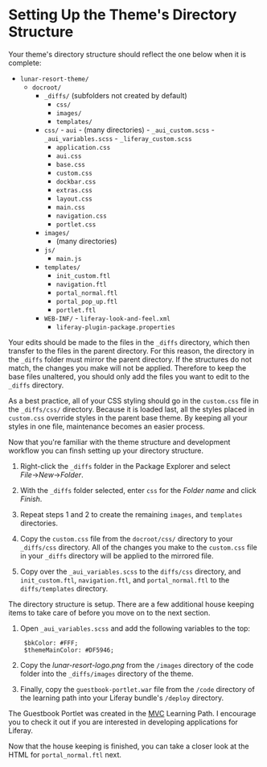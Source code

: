 # Setting Up the Theme's Directory Structure

Your theme's directory structure should reflect the one below when it is 
complete:

- `lunar-resort-theme/`
    - `docroot/`
        - `_diffs/` (subfolders not created by default)
            - `css/`
            - `images/`
            - `templates/`
        - `css/`
                - `aui`
                        - (many directories)
                - `_aui_custom.scss`
                - `_aui_variables.scss`
                - `_liferay_custom.scss`
            - `application.css`
            - `aui.css`
            - `base.css`
            - `custom.css`
            - `dockbar.css`
            - `extras.css`
            - `layout.css`
            - `main.css`
            - `navigation.css`
            - `portlet.css`
        - `images/`
            -   (many directories)
        - `js/`
            - `main.js`
        - `templates/`
            - `init_custom.ftl`
            - `navigation.ftl`
            - `portal_normal.ftl`
            - `portal_pop_up.ftl`
            - `portlet.ftl`
        - `WEB-INF/`
                - `liferay-look-and-feel.xml`
            - `liferay-plugin-package.properties`

Your edits should be made to the files in the `_diffs` directory, which then 
transfer to the files in the parent directory. For this reason, the directory in 
the `_diffs` folder must mirror the parent directory. If the structures do not 
match, the changes you make will not be applied. Therefore to keep the base 
files unaltered, you should only add the files you want to edit to the `_diffs` 
directory.

As a best practice, all of your CSS styling should go in the `custom.css` file 
in the `_diffs/css/` directory. Because it is loaded last, all the styles placed 
in `custom.css` override styles in the parent base theme. By keeping all your 
styles in one file, maintenance becomes an easier process.

Now that you're familiar with the theme structure and development workflow you 
can finsh setting up your directory structure.

1. Right-click the `_diffs` folder in the Package Explorer and select
*File*&rarr;*New*&rarr;*Folder*.

2. With the `_diffs` folder selected, enter `css` for the *Folder name* and
click *Finish*.

3. Repeat steps 1 and 2 to create the remaining `images`, and `templates` 
   directories.

4. Copy the `custom.css` file from the `docroot/css/` directory to your 
`_diffs/css` directory. All of the changes you make to the `custom.css` file in
your `_diffs` directory will be applied to the mirrored file.

5. Copy over the `_aui_variables.scss` to the `diffs/css` 
directory, and `init_custom.ftl`, `navigation.ftl`, and `portal_normal.ftl` to 
the `diffs/templates` directory.

The directory structure is setup. There are a few additional house keeping items 
to take care of before you move on to the next section.

1. Open `_aui_variables.scss` and add the following variables to the top:

        $bkColor: #FFF;
        $themeMainColor: #DF5946;

2. Copy the *lunar-resort-logo.png* from the `/images` directory of the code
   folder into the `_diffs/images` directory of the theme.
   
3. Finally, copy the `guestbook-portlet.war` file from the `/code` directory of
   the learning path into your Liferay bundle's `/deploy` directory.
   
The Guestbook Portlet was created in the [MVC](https://dev.liferay.com/develop/learning-paths/mvc)
Learning Path. I encourage you to check it out if you are interested in
developing applications for Liferay.

Now that the house keeping is finished, you can take a closer look at the 
HTML for `portal_normal.ftl` next.